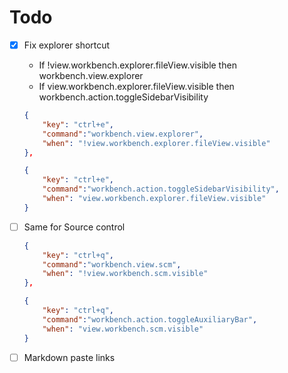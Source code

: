 # Todo

- [X] Fix explorer shortcut
    - If !view.workbench.explorer.fileView.visible then workbench.view.explorer
    - If view.workbench.explorer.fileView.visible then workbench.action.toggleSidebarVisibility

    ```json
    {
        "key": "ctrl+e", 
        "command":"workbench.view.explorer", 
        "when": "!view.workbench.explorer.fileView.visible"
    },

    {
        "key": "ctrl+e", 
        "command":"workbench.action.toggleSidebarVisibility", 
        "when": "view.workbench.explorer.fileView.visible"
    }
    ```

- [ ] Same for Source control
    ```json
    {
        "key": "ctrl+q", 
        "command":"workbench.view.scm", 
        "when": "!view.workbench.scm.visible"
    },

    {
        "key": "ctrl+q", 
        "command":"workbench.action.toggleAuxiliaryBar", 
        "when": "view.workbench.scm.visible"
    }
    ```

- [ ] Markdown paste links